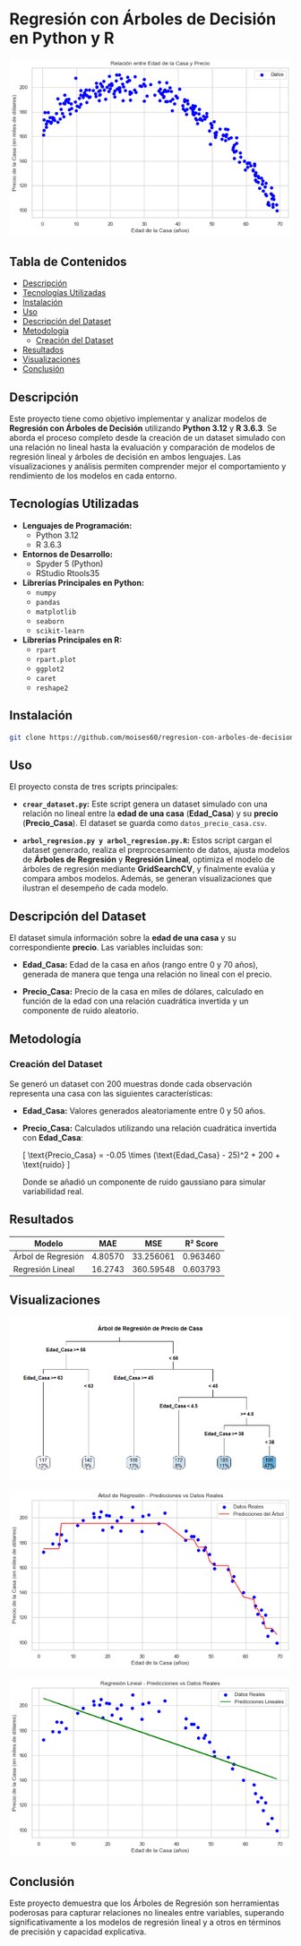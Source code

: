 # Regresión con Árboles de Decisión en Python y R
![Regresión con Árboles de Decisión Edad y Precio de viviendas](assets/relacion_edad_precio.png)
## Tabla de Contenidos

- [Descripción](#descripción)
- [Tecnologías Utilizadas](#tecnologías-utilizadas)
- [Instalación](#instalación)
- [Uso](#uso)
- [Descripción del Dataset](#descripción-del-dataset)
- [Metodología](#metodología)
  - [Creación del Dataset](#1-creación-del-dataset)
- [Resultados](#resultados)
- [Visualizaciones](#visualizaciones)
- [Conclusión](#conclusión)

## Descripción

Este proyecto tiene como objetivo implementar y analizar modelos de **Regresión con Árboles de Decisión** utilizando **Python 3.12** y **R 3.6.3**. Se aborda el proceso completo desde la creación de un dataset simulado con una relación no lineal hasta la evaluación y comparación de modelos de regresión lineal y árboles de decisión en ambos lenguajes. Las visualizaciones y análisis permiten comprender mejor el comportamiento y rendimiento de los modelos en cada entorno.

## Tecnologías Utilizadas

- **Lenguajes de Programación:**
  - Python 3.12
  - R 3.6.3
- **Entornos de Desarrollo:**
  - Spyder 5 (Python)
  - RStudio Rtools35
- **Librerías Principales en Python:**
  - `numpy`
  - `pandas`
  - `matplotlib`
  - `seaborn`
  - `scikit-learn`
- **Librerías Principales en R:**
  - `rpart`
  - `rpart.plot`
  - `ggplot2`
  - `caret`
  - `reshape2`

## Instalación

   ```bash
   git clone https://github.com/moises60/regresion-con-arboles-de-decision-machine-learning.git
   ```

## Uso

El proyecto consta de tres scripts principales:

- **`crear_dataset.py`:** Este script genera un dataset simulado con una relación no lineal entre la **edad de una casa** (**Edad_Casa**) y su **precio** (**Precio_Casa**). El dataset se guarda como `datos_precio_casa.csv`.

- **`arbol_regresion.py y arbol_regresion.py.R`:** Estos script cargan el dataset generado, realiza el preprocesamiento de datos, ajusta modelos de **Árboles de Regresión** y **Regresión Lineal**, optimiza el modelo de árboles de regresión mediante **GridSearchCV**, y finalmente evalúa y compara ambos modelos. Además, se generan visualizaciones que ilustran el desempeño de cada modelo.

## Descripción del Dataset

El dataset simula información sobre la **edad de una casa** y su correspondiente **precio**. Las variables incluidas son:

- **Edad_Casa:** Edad de la casa en años (rango entre 0 y 70 años), generada de manera que tenga una relación no lineal con el precio.
  
- **Precio_Casa:** Precio de la casa en miles de dólares, calculado en función de la edad con una relación cuadrática invertida y un componente de ruido aleatorio.

## Metodología

### Creación del Dataset

Se generó un dataset con 200 muestras donde cada observación representa una casa con las siguientes características:

- **Edad_Casa:** Valores generados aleatoriamente entre 0 y 50 años.
  
- **Precio_Casa:** Calculados utilizando una relación cuadrática invertida con **Edad_Casa**:
  
  \[
  \text{Precio\_Casa} = -0.05 \times (\text{Edad\_Casa} - 25)^2 + 200 + \text{ruido}
  \]
  
  Donde se añadió un componente de ruido gaussiano para simular variabilidad real.

## Resultados

| Modelo                 | MAE   | MSE    | R² Score |
|------------------------|---------|-----------|------------|
| Árbol de Regresión     | 4.80570 | 33.256061 | 0.963460   |
| Regresión Lineal       | 16.2743 | 360.59548 | 0.603793   |

## Visualizaciones
![Árbole de Decisión](assets/arbol.png)

![Árbol de Regresión - Predicciones vs Datos Reales](assets/arbol_regresion_pred_vs_real.png)

![Regresión Lineal - Predicciones vs Datos Reales](assets/regresion_lineal_pred_vs_real.png)

## Conclusión
Este proyecto demuestra que los Árboles de Regresión son herramientas poderosas para capturar relaciones no lineales entre variables, superando significativamente a los modelos de regresión lineal y a otros
en términos de precisión y capacidad explicativa.
